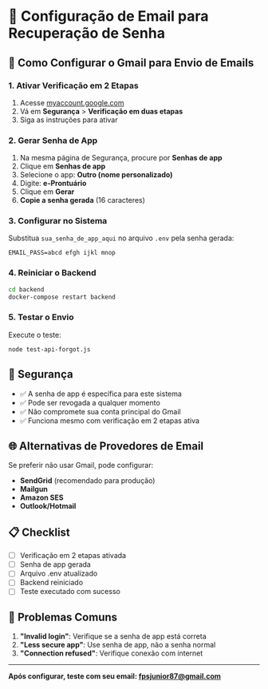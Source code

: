 # 📧 Configuração de Email para Recuperação de Senha

## 🚀 Como Configurar o Gmail para Envio de Emails

### 1. **Ativar Verificação em 2 Etapas**
1. Acesse [myaccount.google.com](https://myaccount.google.com)
2. Vá em **Segurança** > **Verificação em duas etapas**
3. Siga as instruções para ativar

### 2. **Gerar Senha de App**
1. Na mesma página de Segurança, procure por **Senhas de app**
2. Clique em **Senhas de app**
3. Selecione o app: **Outro (nome personalizado)**
4. Digite: **e-Prontuário**
5. Clique em **Gerar**
6. **Copie a senha gerada** (16 caracteres)

### 3. **Configurar no Sistema**
Substitua `sua_senha_de_app_aqui` no arquivo `.env` pela senha gerada:

```
EMAIL_PASS=abcd efgh ijkl mnop
```

### 4. **Reiniciar o Backend**
```bash
cd backend
docker-compose restart backend
```

### 5. **Testar o Envio**
Execute o teste:
```bash
node test-api-forgot.js
```

## 🔐 Segurança
- ✅ A senha de app é específica para este sistema
- ✅ Pode ser revogada a qualquer momento
- ✅ Não compromete sua conta principal do Gmail
- ✅ Funciona mesmo com verificação em 2 etapas ativa

## 🌐 Alternativas de Provedores de Email
Se preferir não usar Gmail, pode configurar:
- **SendGrid** (recomendado para produção)
- **Mailgun**
- **Amazon SES**
- **Outlook/Hotmail**

## 📋 Checklist
- [ ] Verificação em 2 etapas ativada
- [ ] Senha de app gerada
- [ ] Arquivo .env atualizado
- [ ] Backend reiniciado
- [ ] Teste executado com sucesso

## 🐛 Problemas Comuns
1. **"Invalid login"**: Verifique se a senha de app está correta
2. **"Less secure app"**: Use senha de app, não a senha normal
3. **"Connection refused"**: Verifique conexão com internet

---
**Após configurar, teste com seu email: fpsjunior87@gmail.com**

